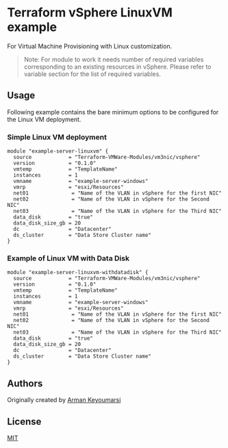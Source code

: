 # Terraform vSphere LinuxVM example

For Virtual Machine Provisioning with Linux customization.

> Note: For module to work it needs number of required variables corresponding to an existing resources in vSphere. Please refer to variable section for the list of required variables.

## Usage

Following example contains the bare minimum options to be configured for the Linux VM deployment.

### Simple Linux VM deployment

```hcl
module "example-server-linuxvm" {
  source            = "Terraform-VMWare-Modules/vm3nic/vsphere"
  version           = "0.1.0"
  vmtemp            = "TemplateName"
  instances         = 1
  vmname            = "example-server-windows"
  vmrp              = "esxi/Resources"  
  net01              = "Name of the VLAN in vSphere for the first NIC"
  net02              = "Name of the VLAN in vSphere for the Second NIC"
  net03              = "Name of the VLAN in vSphere for the Third NIC"
  data_disk         = "true"
  data_disk_size_gb = 20
  dc                = "Datacenter"
  ds_cluster        = "Data Store Cluster name"
}
```

### Example of Linux VM with Data Disk

```hcl
module "example-server-linuxvm-withdatadisk" {
  source            = "Terraform-VMWare-Modules/vm3nic/vsphere"
  version           = "0.1.0"
  vmtemp            = "TemplateName"
  instances         = 1
  vmname            = "example-server-windows"
  vmrp              = "esxi/Resources"  
  net01              = "Name of the VLAN in vSphere for the first NIC"
  net02              = "Name of the VLAN in vSphere for the Second NIC"
  net03              = "Name of the VLAN in vSphere for the Third NIC"
  data_disk         = "true"
  data_disk_size_gb = 20
  dc                = "Datacenter"
  ds_cluster        = "Data Store Cluster name"
}
```

## Authors

Originally created by [Arman Keyoumarsi](https://github.com/Arman-Keyoumarsi)

## License

[MIT](LICENSE)